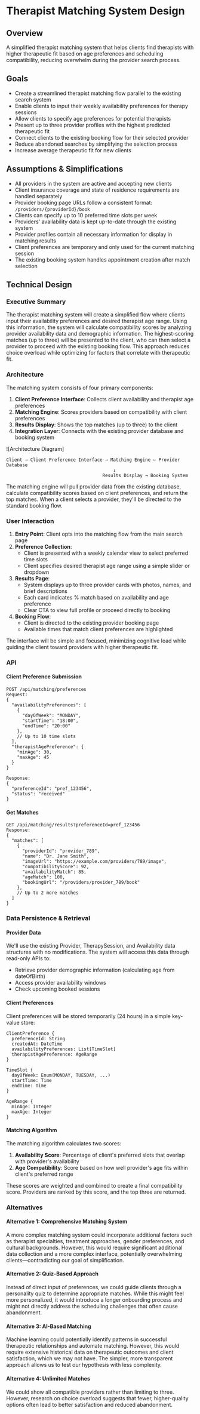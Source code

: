 # Therapist Matching System Design

## Overview

A simplified therapist matching system that helps clients find therapists with higher therapeutic fit based on age preferences and scheduling compatibility, reducing overwhelm during the provider search process.

## Goals

- Create a streamlined therapist matching flow parallel to the existing search system
- Enable clients to input their weekly availability preferences for therapy sessions
- Allow clients to specify age preferences for potential therapists
- Present up to three provider profiles with the highest predicted therapeutic fit
- Connect clients to the existing booking flow for their selected provider
- Reduce abandoned searches by simplifying the selection process
- Increase average therapeutic fit for new clients

## Assumptions & Simplifications

- All providers in the system are active and accepting new clients
- Client insurance coverage and state of residence requirements are handled separately
- Provider booking page URLs follow a consistent format: `/providers/{providerId}/book`
- Clients can specify up to 10 preferred time slots per week
- Providers' availability data is kept up-to-date through the existing system
- Provider profiles contain all necessary information for display in matching results
- Client preferences are temporary and only used for the current matching session
- The existing booking system handles appointment creation after match selection

## Technical Design

### Executive Summary

The therapist matching system will create a simplified flow where clients input their availability preferences and desired therapist age range. Using this information, the system will calculate compatibility scores by analyzing provider availability data and demographic information. The highest-scoring matches (up to three) will be presented to the client, who can then select a provider to proceed with the existing booking flow. This approach reduces choice overload while optimizing for factors that correlate with therapeutic fit.

### Architecture

The matching system consists of four primary components:

1. **Client Preference Interface**: Collects client availability and therapist age preferences
2. **Matching Engine**: Scores providers based on compatibility with client preferences
3. **Results Display**: Shows the top matches (up to three) to the client
4. **Integration Layer**: Connects with the existing provider database and booking system

![Architecture Diagram]

```
Client → Client Preference Interface → Matching Engine ← Provider Database
                                        ↓
                                    Results Display → Booking System
```

The matching engine will pull provider data from the existing database, calculate compatibility scores based on client preferences, and return the top matches. When a client selects a provider, they'll be directed to the standard booking flow.

### User Interaction

1. **Entry Point**: Client opts into the matching flow from the main search page
2. **Preference Collection**:
   - Client is presented with a weekly calendar view to select preferred time slots
   - Client specifies desired therapist age range using a simple slider or dropdown
3. **Results Page**:
   - System displays up to three provider cards with photos, names, and brief descriptions
   - Each card indicates % match based on availability and age preference
   - Clear CTA to view full profile or proceed directly to booking
4. **Booking Flow**:
   - Client is directed to the existing provider booking page
   - Available times that match client preferences are highlighted

The interface will be simple and focused, minimizing cognitive load while guiding the client toward providers with higher therapeutic fit.

### API

#### Client Preference Submission

```
POST /api/matching/preferences
Request:
{
  "availabilityPreferences": [
    {
      "dayOfWeek": "MONDAY",
      "startTime": "18:00",
      "endTime": "20:00"
    },
    // Up to 10 time slots
  ],
  "therapistAgePreference": {
    "minAge": 30,
    "maxAge": 45
  }
}

Response:
{
  "preferenceId": "pref_123456",
  "status": "received"
}
```

#### Get Matches

```
GET /api/matching/results?preferenceId=pref_123456
Response:
{
  "matches": [
    {
      "providerId": "provider_789",
      "name": "Dr. Jane Smith",
      "imageUrl": "https://example.com/providers/789/image",
      "compatibilityScore": 92,
      "availabilityMatch": 85,
      "ageMatch": 100,
      "bookingUrl": "/providers/provider_789/book"
    },
    // Up to 2 more matches
  ]
}
```

### Data Persistence & Retrieval

#### Provider Data

We'll use the existing Provider, TherapySession, and Availability data structures with no modifications. The system will access this data through read-only APIs to:

- Retrieve provider demographic information (calculating age from dateOfBirth)
- Access provider availability windows
- Check upcoming booked sessions

#### Client Preferences

Client preferences will be stored temporarily (24 hours) in a simple key-value store:

```
ClientPreference {
  preferenceId: String
  createdAt: DateTime
  availabilityPreferences: List[TimeSlot]
  therapistAgePreference: AgeRange
}

TimeSlot {
  dayOfWeek: Enum(MONDAY, TUESDAY, ...)
  startTime: Time
  endTime: Time
}

AgeRange {
  minAge: Integer
  maxAge: Integer
}
```

#### Matching Algorithm

The matching algorithm calculates two scores:

1. **Availability Score**: Percentage of client's preferred slots that overlap with provider's availability
2. **Age Compatibility**: Score based on how well provider's age fits within client's preferred range

These scores are weighted and combined to create a final compatibility score. Providers are ranked by this score, and the top three are returned.

### Alternatives

#### Alternative 1: Comprehensive Matching System

A more complex matching system could incorporate additional factors such as therapist specialties, treatment approaches, gender preferences, and cultural backgrounds. However, this would require significant additional data collection and a more complex interface, potentially overwhelming clients—contradicting our goal of simplification.

#### Alternative 2: Quiz-Based Approach

Instead of direct input of preferences, we could guide clients through a personality quiz to determine appropriate matches. While this might feel more personalized, it would introduce a longer onboarding process and might not directly address the scheduling challenges that often cause abandonment.

#### Alternative 3: AI-Based Matching

Machine learning could potentially identify patterns in successful therapeutic relationships and automate matching. However, this would require extensive historical data on therapeutic outcomes and client satisfaction, which we may not have. The simpler, more transparent approach allows us to test our hypothesis with less complexity.

#### Alternative 4: Unlimited Matches

We could show all compatible providers rather than limiting to three. However, research on choice overload suggests that fewer, higher-quality options often lead to better satisfaction and reduced abandonment.
